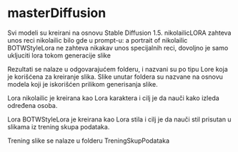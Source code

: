 # masterDiffusion

Svi modeli su kreirani na osnovu Stable Diffusion 1.5.
nikolailicLORA zahteva unos reci nikolailic bilo gde u prompt-u: a portrait of nikolailic
BOTWStyleLora ne zahteva nikakav unos specijalnih reci, dovoljno je samo ukljuciti lora tokom generacije slike

Rezultati se nalaze u odgovarajućem folderu, i nazvani su po tipu Lore koja je korišćena za kreiranje slika. Slike unutar foldera su nazvane na osnovu modela koji je iskorišćen prilikom generisanja slike.

Lora nikolailic je kreirana kao Lora karaktera i cilj je da nauči kako izleda određena osoba.

Lora BOTWStyleLora je kreirana kao Lora stila i cilj je da nauči stil prisutan u slikama iz trening skupa podataka.

Trening slike se nalaze u folderu TreningSkupPodataka